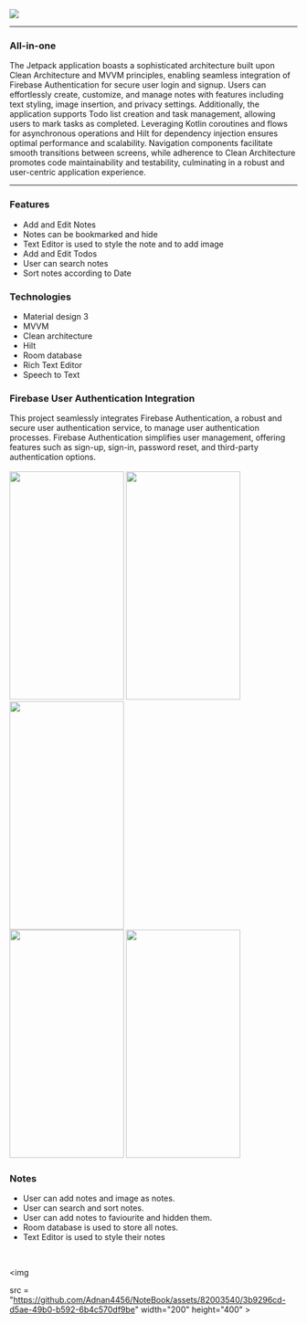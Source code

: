<img 
src = "https://github.com/Adnan4456/NoteBook/assets/82003540/6b59c268-8f8b-4c19-a3d1-3ad4c5417791" >

<hr>

### All-in-one

The Jetpack application boasts a sophisticated architecture built upon Clean Architecture and MVVM principles, enabling seamless integration of Firebase Authentication for secure user login and signup. Users can effortlessly create, customize, and manage notes with features including text styling, image insertion, and privacy settings. Additionally, the application supports Todo list creation and task management, allowing users to mark tasks as completed. Leveraging Kotlin coroutines and flows for asynchronous operations and Hilt for dependency injection ensures optimal performance and scalability. Navigation components facilitate smooth transitions between screens, while adherence to Clean Architecture promotes code maintainability and testability, culminating in a robust and user-centric application experience.

<hr>

### Features 
* Add and Edit Notes
* Notes can be bookmarked and hide
* Text Editor is used to style the note and to add image
* Add and Edit  Todos
* User can search notes 
* Sort notes according to  Date

### Technologies
* Material design 3
* MVVM
* Clean architecture
* Hilt
* Room database
* Rich Text Editor
* Speech to Text

### Firebase User Authentication Integration
This project seamlessly integrates Firebase Authentication, a robust and secure user authentication service, to manage user authentication processes. Firebase Authentication simplifies user management, offering features such as sign-up, sign-in, password reset, and third-party authentication options.
<br>
<br>
<img 
  src = "https://github.com/Adnan4456/NoteBook/assets/82003540/b49c8443-abfb-4dcf-80d0-7daa73685819"
    width="200" height="400">
<img
  src = "https://github.com/Adnan4456/NoteBook/assets/82003540/62e3bc96-7a7c-4a1d-9c89-a0749d04d192"
     width="200" height="400">
<img
  src = "https://github.com/Adnan4456/NoteBook/assets/82003540/06ab5d94-3284-4a4f-a9a5-9ca982d50201" 
  width="200" height="400" >  
  <img  
    src = "https://github.com/Adnan4456/NoteBook/assets/82003540/9cebbf75-4c85-40f2-bfe6-9721c7acec69"    
                                 width="200" height="400" >
      <img
      src = "https://github.com/Adnan4456/NoteBook/assets/82003540/4ddc9e7e-192b-4aaf-8bf7-07e025e75238"
           width="200" height="400" >             

 ### Notes 
 * User can add notes and image as notes.
 * User can search and sort notes.
 * User can add notes to faviourite and hidden them.
 * Room database is used to store all notes.
 * Text Editor is used to style their notes 

<br>
     
<img 

  src = "https://github.com/Adnan4456/NoteBook/assets/82003540/3b9296cd-d5ae-49b0-b592-6b4c570df9be" 
           width="200" height="400" >          
          

